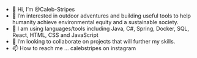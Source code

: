 - 👋 Hi, I’m @Caleb-Stripes
- 👀 I’m interested in outdoor adventures and building useful tools to help humanity achieve environmental equity and a sustainable society.
- 🌱 I am using languages/tools including Java, C#, Spring, Docker, SQL, React, HTML, CSS and JavaScript
- 💞️ I’m looking to collaborate on projects that will further my skills.
- 📫 How to reach me ... calebstripes on instagram

<!---
Caleb-Stripes/Caleb-Stripes is a ✨ special ✨ repository because its `README.md` (this file) appears on your GitHub profile.
You can click the Preview link to take a look at your changes.
--->
